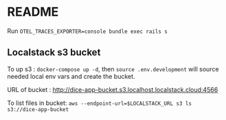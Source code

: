 # README

Run `OTEL_TRACES_EXPORTER=console bundle exec rails s`

## Localstack s3 bucket 
To up s3 : `docker-compose up -d`, then `source .env.development` will source needed local env vars and create the bucket.

URL of bucket : http://dice-app-bucket.s3.localhost.localstack.cloud:4566

To list files in bucket: `aws --endpoint-url=$LOCALSTACK_URL s3 ls s3://dice-app-bucket`